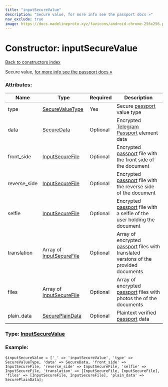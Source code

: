 ```yaml
---
title: "inputSecureValue"
description: "Secure value, for more info see the passport docs »"
nav_exclude: true
image: https://docs.madelineproto.xyz/favicons/android-chrome-256x256.png
---
```

# Constructor: inputSecureValue  
[Back to constructors index](/API_docs/constructors/index.html)



Secure value, [for more info see the passport docs »](https://core.telegram.org/passport/encryption#encryption)

### Attributes:

| Name     |    Type       | Required | Description |
|----------|---------------|----------|-------------|
|type|[SecureValueType](/API_docs/types/SecureValueType.html) | Yes|Secure [passport](https://core.telegram.org/passport) value type|
|data|[SecureData](/API_docs/types/SecureData.html) | Optional|Encrypted [Telegram Passport](https://core.telegram.org/passport) element data|
|front\_side|[InputSecureFile](/API_docs/types/InputSecureFile.html) | Optional|Encrypted [passport](https://core.telegram.org/passport) file with the front side of the document|
|reverse\_side|[InputSecureFile](/API_docs/types/InputSecureFile.html) | Optional|Encrypted [passport](https://core.telegram.org/passport) file with the reverse side of the document|
|selfie|[InputSecureFile](/API_docs/types/InputSecureFile.html) | Optional|Encrypted [passport](https://core.telegram.org/passport) file with a selfie of the user holding the document|
|translation|Array of [InputSecureFile](/API_docs/types/InputSecureFile.html) | Optional|Array of encrypted [passport](https://core.telegram.org/passport) files with translated versions of the provided documents|
|files|Array of [InputSecureFile](/API_docs/types/InputSecureFile.html) | Optional|Array of encrypted [passport](https://core.telegram.org/passport) files with photos the of the documents|
|plain\_data|[SecurePlainData](/API_docs/types/SecurePlainData.html) | Optional|Plaintext verified [passport](https://core.telegram.org/passport) data|



### Type: [InputSecureValue](/API_docs/types/InputSecureValue.html)


### Example:

```
$inputSecureValue = ['_' => 'inputSecureValue', 'type' => SecureValueType, 'data' => SecureData, 'front_side' => InputSecureFile, 'reverse_side' => InputSecureFile, 'selfie' => InputSecureFile, 'translation' => [InputSecureFile, InputSecureFile], 'files' => [InputSecureFile, InputSecureFile], 'plain_data' => SecurePlainData];
```  
